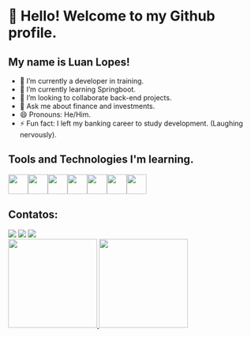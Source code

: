 # 👋 Hello! Welcome to my Github profile.
## My name is Luan Lopes!

- 🔭 I’m currently a developer in training.
- 🌱 I’m currently learning Springboot.
- 👯 I’m looking to collaborate back-end projects.
- 💬 Ask me about finance and investments.
- 😄 Pronouns: He/Him.
- ⚡ Fun fact: I left my banking career to study development. (Laughing nervously).

## Tools and Technologies I'm learning.
<img src="https://cdn.jsdelivr.net/gh/devicons/devicon@latest/icons/javascript/javascript-original.svg" width="40" height="40"/><img src="https://cdn.jsdelivr.net/gh/devicons/devicon@latest/icons/java/java-original-wordmark.svg" width="40" height="40"/><img src="https://cdn.jsdelivr.net/gh/devicons/devicon@latest/icons/spring/spring-original-wordmark.svg" width="40" height="40"/><img src="https://cdn.jsdelivr.net/gh/devicons/devicon@latest/icons/python/python-original.svg" width="40" height="40"/><img src="https://cdn.jsdelivr.net/gh/devicons/devicon@latest/icons/intellij/intellij-original.svg" width="40" height="40"/><img src="https://cdn.jsdelivr.net/gh/devicons/devicon@latest/icons/vscode/vscode-original-wordmark.svg" width="40" height="40"/><img src="https://cdn.jsdelivr.net/gh/devicons/devicon@latest/icons/git/git-original.svg" width="40" height="40"/>
          
## Contatos:
<div>
<a href="https://www.instagram.com/luannllopes/" target="_blank"><img loading="lazy" src="https://img.shields.io/badge/-Instagram-%23E4405F?style=for-the-badge&logo=instagram&logoColor=white" target="_blank"></a>
<a href = "mailto:luannllopes@gmail.com"><img loading="lazy" src="https://img.shields.io/badge/Gmail-D14836?style=for-the-badge&logo=gmail&logoColor=white" target="_blank"></a>
<a href="https://www.linkedin.com/in/luan-lopes-b05201117/" target="_blank"><img loading="lazy" src="https://img.shields.io/badge/-LinkedIn-%230077B5?style=for-the-badge&logo=linkedin&logoColor=white" target="_blank"></a>   
</div>

<div>
<a href="https://github.com/luannllopes">
<img loading="lazy" height="180em" src="https://github-readme-stats.vercel.app/api/top-langs/?username=luannllopes&layout=compact&langs_count=7&theme=dracula"/>
<img loading="lazy" height="180em" src="https://github-readme-stats.vercel.app/api?username=luannllopes&show_icons=true&theme=dracula&include_all_commits=true&count_private=true"/>
</div>
